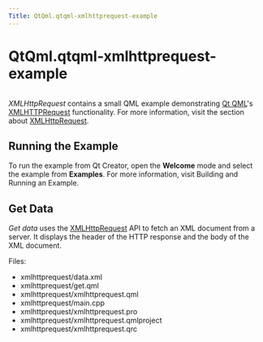 ```yaml
---
Title: QtQml.qtqml-xmlhttprequest-example
---
```


# QtQml.qtqml-xmlhttprequest-example

<span class="subtitle"></span>
<!-- $$$xmlhttprequest-description -->
<p class="centerAlign"><img src="https://developer.ubuntu.com/static/devportal_uploaded/f9c8cdd9-b5cc-4f1e-bf5f-d34eec689ca5-../qtqml-xmlhttprequest-example/images/qml-xmlhttprequest-example.png" alt="" /></p><p><i>XMLHttpRequest</i> contains a small QML example demonstrating <a href="QtQml.qtqml-index.md">Qt QML</a>'s <a href="QtQml.qtqml-javascript-qmlglobalobject.md#xmlhttprequest">XMLHTTPRequest</a> functionality. For more information, visit the section about <a href="QtQml.qtqml-javascript-qmlglobalobject.md#xmlhttprequest">XMLHttpRequest</a>.</p>
<h2 id="running-the-example">Running the Example</h2>
<p>To run the example from Qt Creator, open the <b>Welcome</b> mode and select the example from <b>Examples</b>. For more information, visit Building and Running an Example.</p>
<h2 id="get-data">Get Data</h2>
<p><i>Get data</i> uses the <a href="QtQml.qtqml-javascript-qmlglobalobject.md#xmlhttprequest">XMLHttpRequest</a> API to fetch an XML document from a server. It displays the header of the HTTP response and the body of the XML document.</p>
<p>Files:</p>
<ul>
<li>xmlhttprequest/data.xml</li>
<li>xmlhttprequest/get.qml</li>
<li>xmlhttprequest/xmlhttprequest.qml</li>
<li>xmlhttprequest/main.cpp</li>
<li>xmlhttprequest/xmlhttprequest.pro</li>
<li>xmlhttprequest/xmlhttprequest.qmlproject</li>
<li>xmlhttprequest/xmlhttprequest.qrc</li>
</ul>
<!-- @@@xmlhttprequest -->
